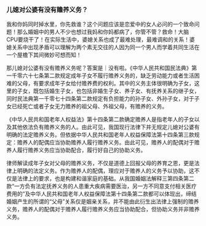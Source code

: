 ### 儿媳对公婆有没有赡养义务？


我和你妈同时掉水里，你先救谁？这个问题应该是恋爱中的女人必问的一个致命问题！那么婚姻中的男人不少也想过我妈和你妈都病了，你管不管？救命！大脑CPU要烧干了！在实际生活中，婆媳关系也成了最难处理，最难调和的关系！婆媳关系中出现矛盾可以理解为两个素无交往的人因为同一个男人而学着共同生活在一个屋檐下其间微妙可想而知！

那儿媳对公婆有没有赡养义务呢？答案是｜没有啦。《中华人民共和国民法典》第一千零六十七条第二款规定成年子女不履行赡养义务的，缺乏劳动能力或者生活困难的父母，有要求成年子女给付赡养费的权利。其中的义务主体很明确为子女，这里的子女，既包括婚生子女，也包括非婚生子女、养子女、有抚养关系的继子女，同时民法典第一千零七十四条第二款规定有负担能力的孙子女、外孙子女，对于子女已经死亡或者子女无力赡养的祖父母、外祖父母，有赡养的义务。

《中华人民共和国老年人权益法》第十四条第二款确定赡养人是指老年人的子女以及其他依法负有赡养义务的人。由此可见，我国现行法律下并无规定儿媳对公婆有明确的法定赡养义务。但依据中华人民共和国老年人权益保障法第十四条第三款规定：赡养人的配偶应当协助赡养人履行赡养义务。由此可见，赡养人的配偶对于赡养人履行赡养义务应当协助配合，履行好自己的协助义务。

律师解读成年子女对父母的赡养义务，不仅是道德上回报父母的养育之恩，更是法律上明确的法定义务。作为赡养人的配偶，理应对于赡养人的义务予以协助，这不仅是法律上的要求，也是构建和谐家庭的基础。从我国婚姻法解释三第四条第二款“一方负有法定抚养义务的人患重大疾病需要医治，另一方不同意支付相关医疗费用的”及中华人民共和国老年人权益保障法第十四条第二款都可以体现出，缔结婚姻产生的所谓的“父母”关系仅是姻亲关系，并不能由此衍生出法律上强制的赡养义务，赡养人的配偶对于赡养人履行赡养义务应当协助配合，但协助义务并非赡养义务。

